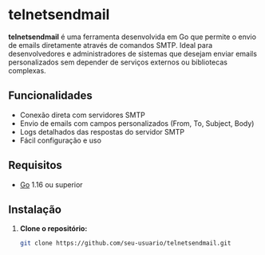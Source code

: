 # telnetsendmail

**telnetsendmail** é uma ferramenta desenvolvida em Go que permite o envio de emails diretamente através de comandos SMTP. Ideal para desenvolvedores e administradores de sistemas que desejam enviar emails personalizados sem depender de serviços externos ou bibliotecas complexas.

## Funcionalidades

- Conexão direta com servidores SMTP
- Envio de emails com campos personalizados (From, To, Subject, Body)
- Logs detalhados das respostas do servidor SMTP
- Fácil configuração e uso

## Requisitos

- [Go](https://golang.org/) 1.16 ou superior

## Instalação

1. **Clone o repositório:**

   ```bash
   git clone https://github.com/seu-usuario/telnetsendmail.git
